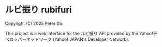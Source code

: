 # ルビ振り rubifuri

Copyright (C) 2025 Peter Go.  

This project is a web interface for the ルビ振り API provided by the Yahoo!デベロッパーネットワーク (Yahoo! JAPAN's Developer Network).  
